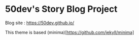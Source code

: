 # 50dev's Story Blog Project

Blog site : <https://50dev.github.io/>

This theme is based (minima)[https://github.com/jekyll/minima]